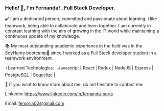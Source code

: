 ### Hello! 👋, I'm Fernanda! , Full Stack Developer.

✔️ I am a dedicated person, committed and passionate about learning. I like teamwork, being able to collaborate and learn together. I am currently in constant learning with the aim of growing in the IT world while maintaining a continuous update of my knowledge.

📚 My most outstanding academic experience in the field was in the SoyHenry bootcamp🚀 since I worked as a Full Stack developer student in a teamwork environment. 

⚡Learned Technologies: | Javascript | React | Redux | NodeJS | Express | PostgreSQL | Sequelize |


📲 If you want to know more about me, do not hesitate to contact me:

Linkedin: https://www.linkedin.com/in/fernanda-soria

Email: fersoria02@gmail.com
